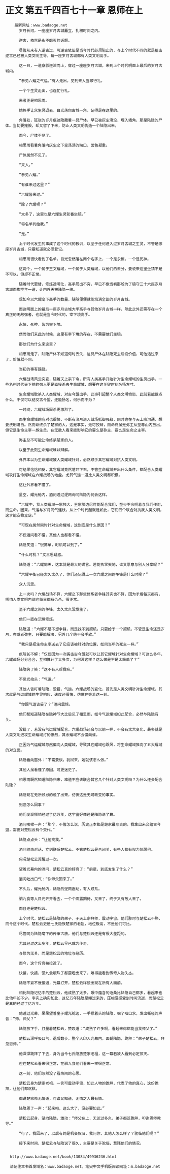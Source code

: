 # 正文 第五千四百七十一章 恩师在上
        最新网址：www.badaoge.net
          岁月长河，一座座岁月古城矗立，扎根时间之内。
      
          逆古，依然是永不磨灭的话题。
      
          尽管从未有人逆古过，可逆古依旧是当今时代必须阻止的，与上个时代不同的就是狙击逆古已经被人类文明主导。每一座岁月古城都有人类文明高手。
      
          这一日，一道身影逆流而上，穿过一座座岁月古城，来到上个时代明面上最后的岁月古城内。
      
          “参见六耀之气运。”有人走出，见到来人当即行礼。
      
          一个个生灵走出，也连忙行礼。
      
          来者正是相思雨。
      
          她挥手让众生灵退去，目光落向古城一角，记得是在这里的。
      
          角落处，斑驳的岁月痕迹隐藏着一具尸体，早已被灰尘淹没，埋入墙角，那是陆隐的尸体。当初要摧毁，却又留了下来，防止人类文明伪造一个陆隐出来。
      
          而今，尸体不见了。
      
          相思雨看着角落内灰尘之下空荡荡的缺口，面色凝重。
      
          尸体居然不见了。
      
          “来人。”
      
          “参见六耀。”
      
          “有谁来过这里？”
      
          “六耀皆来过。”
      
          “除了六耀呢？”
      
          “太多了，这里也是六耀生灵轮番坐镇。”
      
          “将名单列给我。”
      
          “是。”
      
          上个时代发生的事成了这个时代的教训，以至于任何进入过岁月古城之生灵，不管是哪座岁月古城，只要知道就必须登记。
      
          相思雨很快看到了名单，目光忽然落在两个名字上，一个是永恒，一个是死神。
      
          这两个，一个属于王文耀域，一个属于人类耀域，以他们的辈分，要说来这里坐镇不是不可以，但却不正常。
      
          随着时代更替，修炼透明化，高手层出不穷，早已不像当初那般为了镇守三十六座岁月古城而掏空主一道，让内外天被陆隐一统。
      
          现如今以六耀麾下高手的数量，随随便便就能填满全部的岁月古城。
      
          而这明面上的最后一座岁月古城大半高手与其他岁月古城一样，除此之外还需存在一个真正的无敌强者，也就是当今时代的，宰下境高手。
      
          永恒，死神，皆为宰下境。
      
          然而他们来此的时候，这里有宰下境的存在，不需要他们坐镇。
      
          那他们为什么来这里？
      
          相思雨走了，陆隐尸体不知道何时丢失，这具尸体在陆隐死去后没价值，可他活过来了，价值就不同。
      
          当初的事有蹊跷。
      
          六耀战场风云突变，随着天上宗下令，所有人类高手开始针对生命耀域的生灵出手，一些名列时代天下榜的强人更是直接杀去生命耀域，想要在这关键时刻名扬方寸。
      
          生命耀域敢杀入人类耀域，对古今盟出手，此事引起整个人类文明愤怒，此刻若能做点什么，不仅可以结交古今盟，还能扬名，何乐而不为？
      
          一时间，六耀战场厮杀更激烈了。
      
          而生命耀域的应对也很快，不断有泠月进入战场抵御强敌，同时也在与天上宗沟通，想要洗刷清白。然而命终杀了楚家的人，这是事实，无可狡辩，而命终虽是弥主从至尊山内放出，但它是生命主宰一族生灵，在无数人看来能影响它的要么是弥主，要么是生命之主宰。
      
          弥主总不可能让命终杀楚家的人。
      
          以至于此刻生命耀域难以辩解。
      
          外界本以为生命耀域被人类耀域针对，必然联手其它耀域对抗人类文明。
      
          可结果恰恰相反，其它耀域竟然落井下石，不管生命耀域开出什么条件，都配合人类耀域攻打生命耀域在六耀战场的地盘。尤其气运一道比人类文明都积极。
      
          这让外界看不懂了。
      
          星空，耀光舱内，酒问透过逻网询问陆隐为何会这样。
      
          “六耀中，我人类耀域一家独大，王家那边尽可能配合我们，至少不会明着与我们作对，而生命，因果，气运与岁月同气连枝，从上个时代起就是如此，它们四个联合对抗我人类文明，这才能安稳立足。”
      
          “可现在居然同时针对生命耀域，这到底是什么原因？”
      
          不仅酒问看不懂，其他人也都看不懂。
      
          陆隐笑道：“很简单，时机可以到了。”
      
          “什么时机？”文三思疑惑。
      
          陆隐道：“六耀同天，这本就是最大的谎言。若能执掌天地，谁又愿意与别人分享呢？”
      
          “六耀平衡已经太久太久了，你们还记得上一次六耀之间的争锋是什么时候？”
      
          众人沉思。
      
          上一次吗？六耀战场不算，六耀之下那些修炼者争锋其实也不算，因为矛盾每天都有，哪怕人类文明内部也每日都有仇杀，很正常。
      
          至于六耀之间的争锋，太久太久没发生了。
      
          他们一直在沉睡修炼。
      
          陆隐道：“六耀不是不想争锋，而是找不到契机。只要给予一个契机，不管是生命还是岁月，亦或者弥主，只要能解决，另外几个绝不会手软。”
      
          “我只是把生命主宰送去了它应该被针对的位置，如同当年的死主一样。”
      
          疯院长不解：“仅仅因为一次袭击古今盟就可以让其它耀域针对生命耀域？可这么多年，六耀战场分分合合，互相算计了太多次，为何没这样？这么做是不是太简单了？”
      
          陆隐笑了笑：“这不有人帮我嘛。”
      
          不见光抬头：“气运。”
      
          其他人皆盯着陆隐，没错，气运。六耀战场的变化，首先是人类文明针对生命耀域，其次就是气运耀域的生灵响应，速度还很快，仿佛在等着这一刻。
      
          “你跟气运谈妥了？”酒问震惊。
      
          他们都知道陆隐在隐神节大比后见了相思雨，如今气运耀域如此配合，必然与陆隐有关。
      
          没错了，若没有气运耀域配合，六耀战场还会与以前一样，不会有太大变化，最多就是人类文明进攻生命耀域打的惨烈，其余耀域不会偏向谁。
      
          正因为气运耀域忽然偏向人类耀域，导致其它耀域也跟风，将生命耀域推向了五大耀域的对立面。
      
          陆隐看向窗外：“不需要谈，我回来，她就该怎么做。”
      
          其他人虽看懂了原因，可更迷茫了。
      
          相思雨既然知道陆隐归来，难道不应该联合其它几个针对人类文明吗？为什么还会配合陆隐？
      
          陆隐现在无所顾忌的说了出来，仿佛这是无可改变的事实。
      
          到底怎么回事？
      
          他们发现哪怕经过了亿万年，这宇宙好像还是陆隐说了算。
      
          酒问咳嗽一声：“那个，不管怎么说，历史正本都是楚家最珍贵的。我拿出来交给古今盟，需要对楚松云有个交代。”
      
          陆隐点点头：“让他找我。”
      
          酒问结束对话，立刻联系楚松云。不管楚松云是否闭关，有些人都有权力惊醒他。
      
          何况楚松云苏醒过一次。
      
          望着光幕内的酒问，楚松云真的好奇了：“前辈，到底发生了什么？”
      
          酒问吐出口气：“你师父回来了。”
      
          不久后，耀光舱内，陆隐的逻网震动，有人联系。
      
          驷九食等人目光齐齐看去，一个个面露期待，又来了，终于又有故人来了。
      
          而且还是楚松云。
      
          上个时代，楚松云是陆隐的弟子，于天上宗拜师，震动宇宙。他们那时与楚松云不熟，而今这个时代，楚松云更是七氏隐族楚家的老祖，地位极高，不是他们可比。
      
          尽管同为陆隐麾下的传承古族，他们与楚松云还是有很大差距的。
      
          尤其经过这么多年，楚松云早已成为传奇。
      
          与修为无关，而是楚松云的地位与经历。
      
          而今，这个传奇被拉近了。
      
          快接，快接，驷九食眼珠子都要瞪出来了，难得能看到传奇人物失态。
      
          陆隐不紧不慢接通，光幕打开，楚松云样貌出现在所有人面前。
      
          相比陆隐记忆中的楚松云，他成熟了太多，眼中蕴含的沧桑比陆隐自己都多，看起来也比他年长不少。事实上确实如此，这亿万年陆隐是睡过来的，压根没感受到时间流逝，而楚松云是真的经过了亿万年。
      
          他透过光幕，呆呆望着坐于耀光舱边，一手撑着头的陆隐，咽了咽口水，发出嘶哑的声音：“师，师父？”
      
          陆隐放下手，打量着楚松云，赞叹道：“成熟了许多啊，看起来你都能当我师父了。”
      
          楚松云深呼吸口气，退后数步，整个人印入光幕内，面朝陆隐，跪拜：“弟子楚松云，拜见恩师。”
      
          他深深跪拜了下去，身为当今七氏隐族楚家老祖，这一幕若被人看到必定惊天。
      
          但在楚松云看来很正常，在驷九食他们看来一样很正常。
      
          这一刻，他们忽然没了看热闹的心思。
      
          楚松云身为楚家老祖，一言可震动宇宙，如此人物的跪拜，代表了他的真心，这份跪拜，让他们都沉默。
      
          都说楚家修无情道，可谁又知道，无情之人最有情。
      
          陆隐恩了一声：“起来吧，这么大了，没必要如此。”
      
          楚松云起身，望向陆隐，激动：“师父在上，无论过多久，弟子都该跪拜，叩谢恩师教导。”
      
          “行了，我回来了，以后有的是机会叙旧，我问你，其他人怎么样了？驼临他们呢？”
      
          接下来时间，楚松云与陆隐说了很久，主要是关于驼临，慧残他们的情况。
      
      
      http://www.badaoge.net/book/13084/49936236.html
      
      请记住本书首发域名：www.badaoge.net。笔尖中文手机版阅读网址：m.badaoge.net